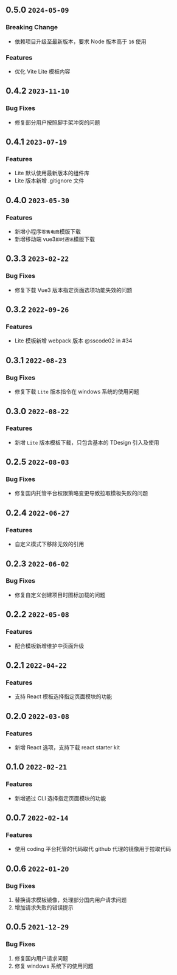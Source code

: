 
## 0.5.0 `2024-05-09`

### Breaking Change

- 依赖项目升级至最新版本，要求 Node 版本高于 `16` 使用

### Features

- 优化 Vite Lite 模板内容

## 0.4.2 `2023-11-10`

### Bug Fixes

- 修复部分用户按照脚手架冲突的问题

## 0.4.1 `2023-07-19`

### Features

- Lite 默认使用最新版本的组件库
- Lite 版本新增 .gitignore 文件

## 0.4.0 `2023-05-30`

### Features

- 新增小程序`零售电商`模版下载
- 新增移动端 vue3`即时通讯`模版下载

## 0.3.3 `2023-02-22`

### Bug Fixes

- 修复下载 Vue3 版本指定页面选项功能失效的问题

## 0.3.2 `2022-09-26`

### Features

- Lite 模板新增 webpack 版本 @sscode02 in #34

## 0.3.1 `2022-08-23`

### Bug Fixes

- 修复下载 `Lite` 版本指令在 windows 系统的使用问题

## 0.3.0 `2022-08-22`

### Features

- 新增 `Lite` 版本模板下载，只包含基本的 TDesign 引入及使用

## 0.2.5 `2022-08-03`

### Bug Fixes

- 修复国内托管平台权限策略变更导致拉取模板失败的问题

## 0.2.4 `2022-06-27`

### Features

- 自定义模式下移除无效的引用

## 0.2.3 `2022-06-02`

### Bug Fixes

- 修复自定义创建项目时图标加载的问题

## 0.2.2 `2022-05-08`

### Features

- 配合模板新增维护中页面升级

## 0.2.1 `2022-04-22`

### Features

- 支持 React 模板选择指定页面模块的功能

## 0.2.0 `2022-03-08`

### Features

- 新增 React 选项，支持下载 react starter kit

## 0.1.0 `2022-02-21`

### Features

- 新增通过 CLI 选择指定页面模块的功能

## 0.0.7 `2022-02-14`

### Features

- 使用 coding 平台托管的代码取代 github 代理的镜像用于拉取代码

## 0.0.6 `2022-01-20`

### Bug Fixes

1. 替换请求模板镜像，处理部分国内用户请求问题
2. 增加请求失败的错误提示

## 0.0.5 `2021-12-29`

### Bug Fixes

1. 修复国内用户请求问题
2. 修复 windows 系统下的使用问题
